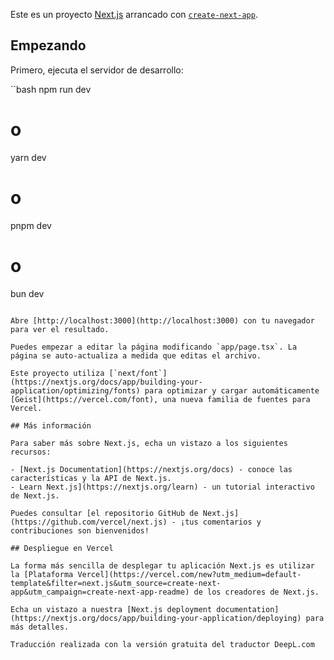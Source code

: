 Este es un proyecto [Next.js](https://nextjs.org) arrancado con [`create-next-app`](https://nextjs.org/docs/app/api-reference/cli/create-next-app).

## Empezando

Primero, ejecuta el servidor de desarrollo:

``bash
npm run dev
# o
yarn dev
# o
pnpm dev
# o
bun dev
```

Abre [http://localhost:3000](http://localhost:3000) con tu navegador para ver el resultado.

Puedes empezar a editar la página modificando `app/page.tsx`. La página se auto-actualiza a medida que editas el archivo.

Este proyecto utiliza [`next/font`](https://nextjs.org/docs/app/building-your-application/optimizing/fonts) para optimizar y cargar automáticamente [Geist](https://vercel.com/font), una nueva familia de fuentes para Vercel.

## Más información

Para saber más sobre Next.js, echa un vistazo a los siguientes recursos:

- [Next.js Documentation](https://nextjs.org/docs) - conoce las características y la API de Next.js.
- Learn Next.js](https://nextjs.org/learn) - un tutorial interactivo de Next.js.

Puedes consultar [el repositorio GitHub de Next.js](https://github.com/vercel/next.js) - ¡tus comentarios y contribuciones son bienvenidos!

## Despliegue en Vercel

La forma más sencilla de desplegar tu aplicación Next.js es utilizar la [Plataforma Vercel](https://vercel.com/new?utm_medium=default-template&filter=next.js&utm_source=create-next-app&utm_campaign=create-next-app-readme) de los creadores de Next.js.

Echa un vistazo a nuestra [Next.js deployment documentation](https://nextjs.org/docs/app/building-your-application/deploying) para más detalles.

Traducción realizada con la versión gratuita del traductor DeepL.com
